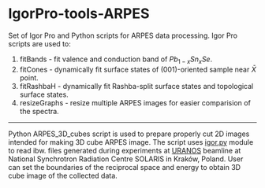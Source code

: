 # IgorPro-tools-ARPES
Set of Igor Pro and Python scripts for ARPES data processing.
Igor Pro scripts are used to: 
1. fitBands - fit valence and conduction band of $Pb_{1-x}Sn_{x}Se$.
2. fitCones - dynamically fit surface states of (001)-oriented sample near $\bar X$ point.
3. fitRashbaH - dynamically fit Rashba-split surface states and topological surface states.
4. resizeGraphs - resize multiple ARPES images for easier comparision of the spectra.
---
Python ARPES_3D_cubes script is used to prepare properly cut 2D images intended for making 3D cube ARPES image.
The script uses [igor.py](https://github.com/wking/igor) module to read ibw. files generated during experiments at [URANOS](https://synchrotron.uj.edu.pl/en_GB/linie-badawcze/uranos) beamline at National Synchrotron Radiation Centre SOLARIS in Kraków, Poland.
User can set the boundaries of the reciprocal space and energy to obtain 3D cube image of the collected data.

